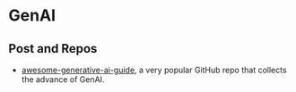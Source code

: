 # GenAI

## Post and Repos
- [awesome-generative-ai-guide](https://github.com/aishwaryanr/awesome-generative-ai-guide), a very popular GitHub repo that collects  
the advance of GenAI. 